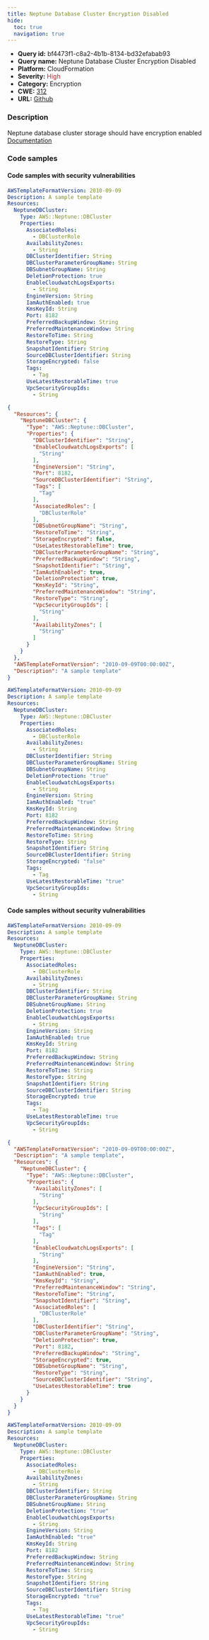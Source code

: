 ```yaml
---
title: Neptune Database Cluster Encryption Disabled
hide:
  toc: true
  navigation: true
---
```


<style>
  .highlight .hll {
    background-color: #ff171742;
  }
  .md-content {
    max-width: 1100px;
    margin: 0 auto;
  }
</style>

-   **Query id:** bf4473f1-c8a2-4b1b-8134-bd32efabab93
-   **Query name:** Neptune Database Cluster Encryption Disabled
-   **Platform:** CloudFormation
-   **Severity:** <span style="color:#bb2124">High</span>
-   **Category:** Encryption
-   **CWE:** <a href="https://cwe.mitre.org/data/definitions/312.html" onclick="newWindowOpenerSafe(event, 'https://cwe.mitre.org/data/definitions/312.html')">312</a>
-   **URL:** [Github](https://github.com/Checkmarx/kics/tree/master/assets/queries/cloudFormation/aws/neptune_database_cluster_encryption_disabled)

### Description
Neptune database cluster storage should have encryption enabled<br>
[Documentation](https://docs.aws.amazon.com/AWSCloudFormation/latest/UserGuide/aws-resource-neptune-dbcluster.html)

### Code samples
#### Code samples with security vulnerabilities
```yaml title="Positive test num. 1 - yaml file" hl_lines="27"
AWSTemplateFormatVersion: 2010-09-09
Description: A sample template
Resources:
  NeptuneDBCluster:
    Type: AWS::Neptune::DBCluster
    Properties:
      AssociatedRoles:
        - DBClusterRole
      AvailabilityZones:
        - String
      DBClusterIdentifier: String
      DBClusterParameterGroupName: String
      DBSubnetGroupName: String
      DeletionProtection: true
      EnableCloudwatchLogsExports:
        - String
      EngineVersion: String
      IamAuthEnabled: true
      KmsKeyId: String
      Port: 8182
      PreferredBackupWindow: String
      PreferredMaintenanceWindow: String
      RestoreToTime: String
      RestoreType: String
      SnapshotIdentifier: String
      SourceDBClusterIdentifier: String
      StorageEncrypted: false
      Tags:
        - Tag
      UseLatestRestorableTime: true
      VpcSecurityGroupIds:
        - String

```
```json title="Positive test num. 2 - json file" hl_lines="21"
{
  "Resources": {
    "NeptuneDBCluster": {
      "Type": "AWS::Neptune::DBCluster",
      "Properties": {
        "DBClusterIdentifier": "String",
        "EnableCloudwatchLogsExports": [
          "String"
        ],
        "EngineVersion": "String",
        "Port": 8182,
        "SourceDBClusterIdentifier": "String",
        "Tags": [
          "Tag"
        ],
        "AssociatedRoles": [
          "DBClusterRole"
        ],
        "DBSubnetGroupName": "String",
        "RestoreToTime": "String",
        "StorageEncrypted": false,
        "UseLatestRestorableTime": true,
        "DBClusterParameterGroupName": "String",
        "PreferredBackupWindow": "String",
        "SnapshotIdentifier": "String",
        "IamAuthEnabled": true,
        "DeletionProtection": true,
        "KmsKeyId": "String",
        "PreferredMaintenanceWindow": "String",
        "RestoreType": "String",
        "VpcSecurityGroupIds": [
          "String"
        ],
        "AvailabilityZones": [
          "String"
        ]
      }
    }
  },
  "AWSTemplateFormatVersion": "2010-09-09T00:00:00Z",
  "Description": "A sample template"
}

```
```yaml title="Positive test num. 3 - yaml file" hl_lines="27"
AWSTemplateFormatVersion: 2010-09-09
Description: A sample template
Resources:
  NeptuneDBCluster:
    Type: AWS::Neptune::DBCluster
    Properties:
      AssociatedRoles:
        - DBClusterRole
      AvailabilityZones:
        - String
      DBClusterIdentifier: String
      DBClusterParameterGroupName: String
      DBSubnetGroupName: String
      DeletionProtection: "true"
      EnableCloudwatchLogsExports:
        - String
      EngineVersion: String
      IamAuthEnabled: "true"
      KmsKeyId: String
      Port: 8182
      PreferredBackupWindow: String
      PreferredMaintenanceWindow: String
      RestoreToTime: String
      RestoreType: String
      SnapshotIdentifier: String
      SourceDBClusterIdentifier: String
      StorageEncrypted: "false"
      Tags:
        - Tag
      UseLatestRestorableTime: "true"
      VpcSecurityGroupIds:
        - String

```


#### Code samples without security vulnerabilities
```yaml title="Negative test num. 1 - yaml file"
AWSTemplateFormatVersion: 2010-09-09
Description: A sample template
Resources:
  NeptuneDBCluster:
    Type: AWS::Neptune::DBCluster
    Properties:
      AssociatedRoles:
        - DBClusterRole
      AvailabilityZones:
        - String
      DBClusterIdentifier: String
      DBClusterParameterGroupName: String
      DBSubnetGroupName: String
      DeletionProtection: true
      EnableCloudwatchLogsExports:
        - String
      EngineVersion: String
      IamAuthEnabled: true
      KmsKeyId: String
      Port: 8182
      PreferredBackupWindow: String
      PreferredMaintenanceWindow: String
      RestoreToTime: String
      RestoreType: String
      SnapshotIdentifier: String
      SourceDBClusterIdentifier: String
      StorageEncrypted: true
      Tags:
        - Tag
      UseLatestRestorableTime: true
      VpcSecurityGroupIds:
        - String

```
```json title="Negative test num. 2 - json file"
{
  "AWSTemplateFormatVersion": "2010-09-09T00:00:00Z",
  "Description": "A sample template",
  "Resources": {
    "NeptuneDBCluster": {
      "Type": "AWS::Neptune::DBCluster",
      "Properties": {
        "AvailabilityZones": [
          "String"
        ],
        "VpcSecurityGroupIds": [
          "String"
        ],
        "Tags": [
          "Tag"
        ],
        "EnableCloudwatchLogsExports": [
          "String"
        ],
        "EngineVersion": "String",
        "IamAuthEnabled": true,
        "KmsKeyId": "String",
        "PreferredMaintenanceWindow": "String",
        "RestoreToTime": "String",
        "SnapshotIdentifier": "String",
        "AssociatedRoles": [
          "DBClusterRole"
        ],
        "DBClusterIdentifier": "String",
        "DBClusterParameterGroupName": "String",
        "DeletionProtection": true,
        "Port": 8182,
        "PreferredBackupWindow": "String",
        "StorageEncrypted": true,
        "DBSubnetGroupName": "String",
        "RestoreType": "String",
        "SourceDBClusterIdentifier": "String",
        "UseLatestRestorableTime": true
      }
    }
  }
}

```
```yaml title="Negative test num. 3 - yaml file"
AWSTemplateFormatVersion: 2010-09-09
Description: A sample template
Resources:
  NeptuneDBCluster:
    Type: AWS::Neptune::DBCluster
    Properties:
      AssociatedRoles:
        - DBClusterRole
      AvailabilityZones:
        - String
      DBClusterIdentifier: String
      DBClusterParameterGroupName: String
      DBSubnetGroupName: String
      DeletionProtection: "true"
      EnableCloudwatchLogsExports:
        - String
      EngineVersion: String
      IamAuthEnabled: "true"
      KmsKeyId: String
      Port: 8182
      PreferredBackupWindow: String
      PreferredMaintenanceWindow: String
      RestoreToTime: String
      RestoreType: String
      SnapshotIdentifier: String
      SourceDBClusterIdentifier: String
      StorageEncrypted: "true"
      Tags:
        - Tag
      UseLatestRestorableTime: "true"
      VpcSecurityGroupIds:
        - String

```
